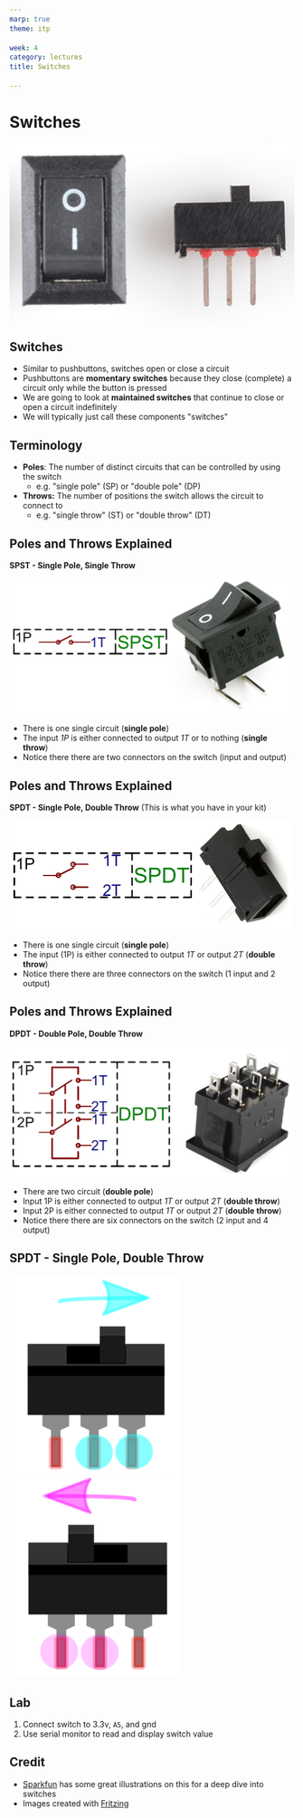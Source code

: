 ```yaml
---
marp: true
theme: itp

week: 4
category: lectures
title: Switches

---
```


<!-- headingDivider: 2 -->

# Switches

<img src="lecture_switches.assets/image-20200710132427002.png" alt="image-20200710132427002" style="width:600px;" />

## Switches

* Similar to pushbuttons, switches open or close a circuit
* Pushbuttons are **momentary switches** because they close (complete) a circuit only while the button is pressed
* We are going to look at **maintained switches** that continue to close or open a circuit indefinitely
* We will typically just call these components "switches"

## Terminology

* **Poles**: The number of distinct circuits that can be controlled by using the switch
  * e.g. "single pole" (SP) or "double pole" (DP)
* **Throws:** The number of positions the switch allows the circuit to connect to
  * e.g. "single throw" (ST) or "double throw" (DT)

## Poles and Throws Explained

**SPST - Single Pole, Single Throw**

<img src="lecture_switches.assets/517ed955ce395f471d000000.png" style="zoom:50%;" />

* There is one single circuit (**single pole**)
* The input *1P* is either connected to output *1T* or to nothing (**single throw**)
* Notice there there are two connectors on the switch (input and output)

## Poles and Throws Explained

**SPDT - Single Pole, Double Throw** (This is what you have in your kit)

<img src="lecture_switches.assets/517edaface395f581d000001.png" alt="https://cdn.sparkfun.com/assets/2/7/c/c/c/517edaface395f581d000001.png" style="width:500px;" />

* There is one single circuit (**single pole**)
* The input (1P) is either connected to output *1T* or output *2T* (**double throw**)
* Notice there there are three connectors on the switch (1 input and 2 output)

## Poles and Throws Explained

**DPDT - Double Pole, Double Throw** 

<img src="lecture_switches.assets/517edbabce395fd51d000000.png" alt="https://cdn.sparkfun.com/assets/6/e/d/9/0/517edbabce395fd51d000000.png" style="widht:500px" />

* There are two circuit (**double pole**)
* Input 1P is either connected to output *1T* or output *2T* (**double throw**)
* Input 2P is either connected to output *1T* or output *2T* (**double throw**)
* Notice there there are six connectors on the switch (2 input and 4 output)

## SPDT - Single Pole, Double Throw

<img src="lecture_switches.assets/image-20200711010114011.png" alt="image-20200711010114011" style="width:300px;" />

<img src="lecture_switches.assets/image-20200711010308308.png" alt="image-20200711010308308" style="width:300px;" />

## Lab

1. Connect switch to 3.3v, `A5`, and gnd
2. Use serial monitor to read and display switch value

## Credit

- [Sparkfun](https://learn.sparkfun.com/tutorials/switch-basics/all) has some great illustrations on this for a deep dive into switches
- Images created with [Fritzing](https://fritzing.org/home/)

